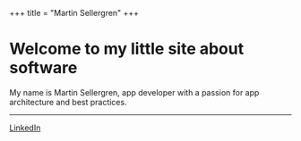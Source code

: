 +++
title = "Martin Sellergren"
+++

# Welcome to my little site about software

My name is Martin Sellergren, app developer with a passion for app architecture and best practices.

---

[LinkedIn](https://www.linkedin.com/in/martinsellergren/)
